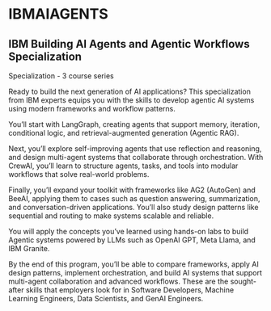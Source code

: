 # IBMAIAGENTS
## IBM Building AI Agents and Agentic Workflows Specialization

Specialization - 3 course series

Ready to build the next generation of AI applications? This specialization from IBM experts equips you with the skills to develop agentic AI systems using modern frameworks and workflow patterns.

You’ll start with LangGraph, creating agents that support memory, iteration, conditional logic, and retrieval-augmented generation (Agentic RAG).

Next, you’ll explore self-improving agents that use reflection and reasoning, and design multi-agent systems that collaborate through orchestration. With CrewAI, you’ll learn to structure agents, tasks, and tools into modular workflows that solve real-world problems.

Finally, you’ll expand your toolkit with frameworks like AG2 (AutoGen) and BeeAI, applying them to cases such as question answering, summarization, and conversation-driven applications. You’ll also study design patterns like sequential and routing to make systems scalable and reliable.

You will apply the concepts you’ve learned using hands-on labs to build Agentic systems powered by LLMs such as  OpenAI GPT, Meta Llama, and IBM Granite.

By the end of this program, you’ll be able to compare frameworks, apply AI design patterns, implement orchestration, and build AI systems that support multi-agent collaboration and advanced workflows. These are the sought-after skills that employers look for in Software Developers, Machine Learning Engineers, Data Scientists, and GenAI Engineers.
